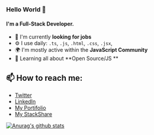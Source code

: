 ### Hello World 👋

#### I'm a Full-Stack Developer.

- 🏢 I'm currently **looking for jobs**
- ⚙️ I use daily: `.ts`, `.js`, `.html`, `.css`, `.jsx`,
- 🌍 I'm mostly active within the **JavaScript Community**
- 🌱 Learning all about **Open Source/JS    **

## 📫 How to reach me: 

- <a href="https://twitter.com/tukeer01" target="blank" >Twitter</a>
- <a href="https://www.linkedin.com/in/cristian-silva-dev/" target="blank" >LinkedIn</a>
- <a href="http://cristuker.github.io/" target="blank" >My Portifolio</a>
- <a href="https://stackshare.io/Cristuker/my-stack" target="blank" >My StackShare</a>

[![Anurag's github stats](https://github-readme-stats.vercel.app/api?username=cristuker&show_icons=true&theme=dracula)](https://github.com/anuraghazra/github-readme-stats)